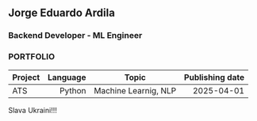 ## Jorge Eduardo Ardila
### Backend Developer - ML Engineer
### PORTFOLIO

| Project | Language | Topic | Publishing date |
|:--|--:|:--:|--:|
| ATS | Python | Machine Learnig, NLP | 2025-04-01 |



Slava Ukraini!!!
